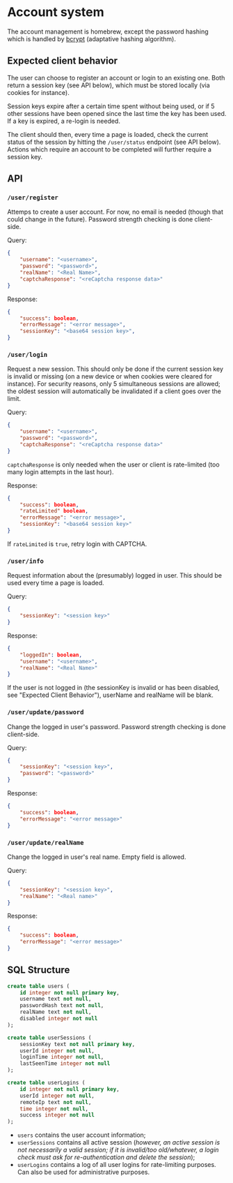 Account system
==============

The account management is homebrew, except the password hashing which is handled by [bcrypt](https://godoc.org/golang.org/x/crypto/bcrypt) (adaptative hashing algorithm).

Expected client behavior
------------------------

The user can choose to register an account or login to an existing one. Both return a session key (see API below), which must be stored locally (via cookies for instance).

Session keys expire after a certain time spent without being used, or if 5 other sessions have been opened since the last time the key has been used. If a key is expired, a re-login is needed.

The client should then, every time a page is loaded, check the current status of the session by hitting the `/user/status` endpoint (see API below). Actions which require an account to be completed will further require a session key.

API
---

### `/user/register`

Attemps to create a user account. For now, no email is needed (though that could change in the future). Password strength checking is done client-side.

Query:
```JSON
{
    "username": "<username>",
    "password": "<password>",
    "realName": "<Real Name>",
    "captchaResponse": "<reCaptcha response data>"
}
```

Response:
```JSON
{
	"success": boolean,
	"errorMessage": "<error message>",
	"sessionKey": "<base64 session key>",
}
```

### `/user/login`

Request a new session. This should only be done if the current session key is invalid or missing (on a new device or when cookies were cleared for instance).
For security reasons, only 5 simultaneous sessions are allowed; the oldest session will automatically be invalidated if a client goes over the limit.

Query:
```JSON
{
    "username": "<username>",
    "password": "<password>",
    "captchaResponse": "<reCaptcha response data>"
}
```
`captchaResponse` is only needed when the user or client is rate-limited (too many login attempts in the last hour).

Response:
```JSON
{
	"success": boolean,
    "rateLimited" boolean,
	"errorMessage": "<error message>",
	"sessionKey": "<base64 session key>"
}
```
If `rateLimited` is `true`, retry login with CAPTCHA.

### `/user/info`

Request information about the (presumably) logged in user. This should be used every time a page is loaded.

Query:
```JSON
{
    "sessionKey": "<session key>"
}
```

Response:
```JSON
{
    "loggedIn": boolean,
    "username": "<username>",
    "realName": "<Real Name>"
}
```
If the user is not logged in (the sessionKey is invalid or has been disabled, see "Expected Client Behavior"), userName and realName will be blank.

### `/user/update/password`

Change the logged in user's password. Password strength checking is done client-side.

Query:
```JSON
{
    "sessionKey": "<session key>",
    "password": "<password>"
}
```

Response:
```JSON
{
	"success": boolean,
	"errorMessage": "<error message>"
}
```

### `/user/update/realName`

Change the logged in user's real name. Empty field is allowed.

Query:
```JSON
{
    "sessionKey": "<session key>",
    "realName": "<Real name>"
}
```

Response:
```JSON
{
	"success": boolean,
	"errorMessage": "<error message>"
}
```

SQL Structure
-------------

```SQL
create table users (
    id integer not null primary key,
    username text not null,
    passwordHash text not null,
    realName text not null,
    disabled integer not null
);

create table userSessions (
    sessionKey text not null primary key,
    userId integer not null,
    loginTime integer not null,
    lastSeenTime integer not null
);

create table userLogins (
    id integer not null primary key,
    userId integer not null,
    remoteIp text not null,
    time integer not null,
    success integer not null
);
```

* `users` contains the user account information;
* `userSessions` contains all active session (*however, an active session is not necessarily a valid session; if it is invalid/too old/whatever, a login check must ask for re-authentication and delete the session*);
* `userLogins` contains a log of all user logins for rate-limiting purposes. Can also be used for administrative purposes.
